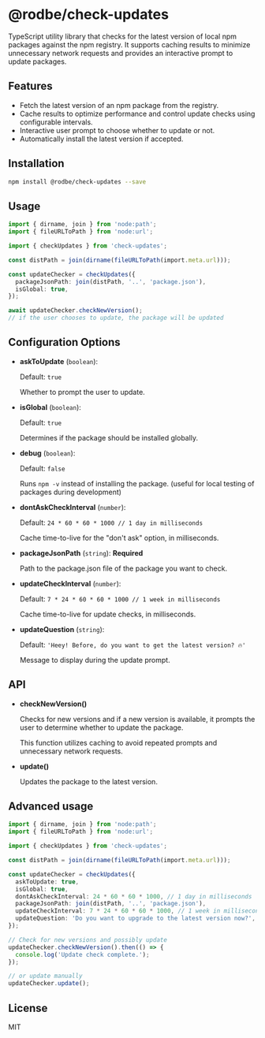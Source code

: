 # @rodbe/check-updates

TypeScript utility library that checks for the latest version of local npm packages against the npm registry. It supports caching results to minimize unnecessary network requests and provides an interactive prompt to update packages.

## Features

- Fetch the latest version of an npm package from the registry.
- Cache results to optimize performance and control update checks using configurable intervals.
- Interactive user prompt to choose whether to update or not.
- Automatically install the latest version if accepted.

## Installation

```sh
npm install @rodbe/check-updates --save
````


## Usage
```ts
import { dirname, join } from 'node:path';
import { fileURLToPath } from 'node:url';

import { checkUpdates } from 'check-updates';

const distPath = join(dirname(fileURLToPath(import.meta.url)));

const updateChecker = checkUpdates({
  packageJsonPath: join(distPath, '..', 'package.json'),
  isGlobal: true,
});

await updateChecker.checkNewVersion();
// if the user chooses to update, the package will be updated
```

## Configuration Options
- **askToUpdate** (`boolean`):

  Default: `true`

  Whether to prompt the user to update.

- **isGlobal** (`boolean`):

  Default: `true`

  Determines if the package should be installed globally.

- **debug** (`boolean`):

  Default: `false`

  Runs `npm -v` instead of installing the package. (useful for local testing of packages during development)

- **dontAskCheckInterval** (`number`):

  Default: `24 * 60 * 60 * 1000 // 1 day in milliseconds`

  Cache time-to-live for the "don't ask" option, in milliseconds.

- **packageJsonPath** (`string`): **Required**

  Path to the package.json file of the package you want to check.

- **updateCheckInterval** (`number`):

  Default: `7 * 24 * 60 * 60 * 1000 // 1 week in milliseconds`

  Cache time-to-live for update checks, in milliseconds.

- **updateQuestion** (`string`):

  Default: `'Heey! Before, do you want to get the latest version? 🔥'`

  Message to display during the update prompt.

## API

- **checkNewVersion()**

  Checks for new versions and if a new version is available, it prompts the user to determine whether to update the package.

  This function utilizes caching to avoid repeated prompts and unnecessary network requests.

- **update()**

  Updates the package to the latest version.


## Advanced usage

```ts
import { dirname, join } from 'node:path';
import { fileURLToPath } from 'node:url';

import { checkUpdates } from 'check-updates';

const distPath = join(dirname(fileURLToPath(import.meta.url)));

const updateChecker = checkUpdates({
  askToUpdate: true,
  isGlobal: true,
  dontAskCheckInterval: 24 * 60 * 60 * 1000, // 1 day in milliseconds
  packageJsonPath: join(distPath, '..', 'package.json'),
  updateCheckInterval: 7 * 24 * 60 * 60 * 1000, // 1 week in milliseconds
  updateQuestion: 'Do you want to upgrade to the latest version now?',
});

// Check for new versions and possibly update
updateChecker.checkNewVersion().then(() => {
  console.log('Update check complete.');
});

// or update manually
updateChecker.update();
```

## License
MIT